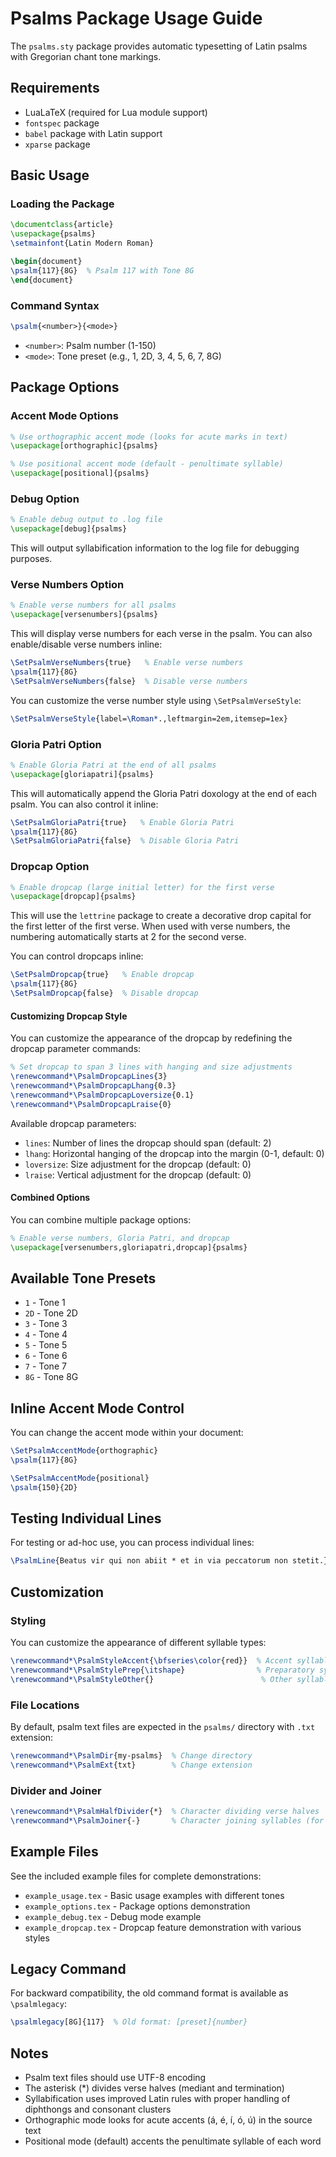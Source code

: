 # Psalms Package Usage Guide

The `psalms.sty` package provides automatic typesetting of Latin psalms with Gregorian chant tone markings.

## Requirements

- LuaLaTeX (required for Lua module support)
- `fontspec` package
- `babel` package with Latin support
- `xparse` package

## Basic Usage

### Loading the Package

```latex
\documentclass{article}
\usepackage{psalms}
\setmainfont{Latin Modern Roman}

\begin{document}
\psalm{117}{8G}  % Psalm 117 with Tone 8G
\end{document}
```

### Command Syntax

```latex
\psalm{<number>}{<mode>}
```

- `<number>`: Psalm number (1-150)
- `<mode>`: Tone preset (e.g., 1, 2D, 3, 4, 5, 6, 7, 8G)

## Package Options

### Accent Mode Options

```latex
% Use orthographic accent mode (looks for acute marks in text)
\usepackage[orthographic]{psalms}

% Use positional accent mode (default - penultimate syllable)
\usepackage[positional]{psalms}
```

### Debug Option

```latex
% Enable debug output to .log file
\usepackage[debug]{psalms}
```

This will output syllabification information to the log file for debugging purposes.

### Verse Numbers Option

```latex
% Enable verse numbers for all psalms
\usepackage[versenumbers]{psalms}
```

This will display verse numbers for each verse in the psalm. You can also enable/disable verse numbers inline:

```latex
\SetPsalmVerseNumbers{true}   % Enable verse numbers
\psalm{117}{8G}
\SetPsalmVerseNumbers{false}  % Disable verse numbers
```

You can customize the verse number style using `\SetPsalmVerseStyle`:

```latex
\SetPsalmVerseStyle{label=\Roman*.,leftmargin=2em,itemsep=1ex}
```

### Gloria Patri Option

```latex
% Enable Gloria Patri at the end of all psalms
\usepackage[gloriapatri]{psalms}
```

This will automatically append the Gloria Patri doxology at the end of each psalm. You can also control it inline:

```latex
\SetPsalmGloriaPatri{true}   % Enable Gloria Patri
\psalm{117}{8G}
\SetPsalmGloriaPatri{false}  % Disable Gloria Patri
```

### Dropcap Option

```latex
% Enable dropcap (large initial letter) for the first verse
\usepackage[dropcap]{psalms}
```

This will use the `lettrine` package to create a decorative drop capital for the first letter of the first verse. When used with verse numbers, the numbering automatically starts at 2 for the second verse.

You can control dropcaps inline:

```latex
\SetPsalmDropcap{true}   % Enable dropcap
\psalm{117}{8G}
\SetPsalmDropcap{false}  % Disable dropcap
```

#### Customizing Dropcap Style

You can customize the appearance of the dropcap by redefining the dropcap parameter commands:

```latex
% Set dropcap to span 3 lines with hanging and size adjustments
\renewcommand*\PsalmDropcapLines{3}
\renewcommand*\PsalmDropcapLhang{0.3}
\renewcommand*\PsalmDropcapLoversize{0.1}
\renewcommand*\PsalmDropcapLraise{0}
```

Available dropcap parameters:
- `lines`: Number of lines the dropcap should span (default: 2)
- `lhang`: Horizontal hanging of the dropcap into the margin (0-1, default: 0)
- `loversize`: Size adjustment for the dropcap (default: 0)
- `lraise`: Vertical adjustment for the dropcap (default: 0)

#### Combined Options

You can combine multiple package options:

```latex
% Enable verse numbers, Gloria Patri, and dropcap
\usepackage[versenumbers,gloriapatri,dropcap]{psalms}
```

## Available Tone Presets

- `1` - Tone 1
- `2D` - Tone 2D
- `3` - Tone 3
- `4` - Tone 4
- `5` - Tone 5
- `6` - Tone 6
- `7` - Tone 7
- `8G` - Tone 8G

## Inline Accent Mode Control

You can change the accent mode within your document:

```latex
\SetPsalmAccentMode{orthographic}
\psalm{117}{8G}

\SetPsalmAccentMode{positional}
\psalm{150}{2D}
```

## Testing Individual Lines

For testing or ad-hoc use, you can process individual lines:

```latex
\PsalmLine{Beatus vir qui non abiit * et in via peccatorum non stetit.}\par
```

## Customization

### Styling

You can customize the appearance of different syllable types:

```latex
\renewcommand*\PsalmStyleAccent{\bfseries\color{red}}  % Accent syllables
\renewcommand*\PsalmStylePrep{\itshape}                % Preparatory syllables
\renewcommand*\PsalmStyleOther{}                        % Other syllables
```

### File Locations

By default, psalm text files are expected in the `psalms/` directory with `.txt` extension:

```latex
\renewcommand*\PsalmDir{my-psalms}  % Change directory
\renewcommand*\PsalmExt{txt}        % Change extension
```

### Divider and Joiner

```latex
\renewcommand*\PsalmHalfDivider{*}  % Character dividing verse halves
\renewcommand*\PsalmJoiner{-}       % Character joining syllables (for debugging)
```

## Example Files

See the included example files for complete demonstrations:

- `example_usage.tex` - Basic usage examples with different tones
- `example_options.tex` - Package options demonstration
- `example_debug.tex` - Debug mode example
- `example_dropcap.tex` - Dropcap feature demonstration with various styles

## Legacy Command

For backward compatibility, the old command format is available as `\psalmlegacy`:

```latex
\psalmlegacy[8G]{117}  % Old format: [preset]{number}
```

## Notes

- Psalm text files should use UTF-8 encoding
- The asterisk (*) divides verse halves (mediant and termination)
- Syllabification uses improved Latin rules with proper handling of diphthongs and consonant clusters
- Orthographic mode looks for acute accents (á, é, í, ó, ú) in the source text
- Positional mode (default) accents the penultimate syllable of each word

